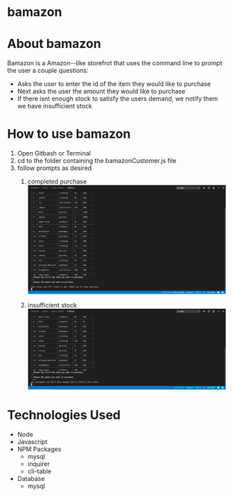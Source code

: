# bamazon
# About bamazon
Bamazon is a Amazon--like storefrot that uses the command line to prompt the user a couple questions:
  * Asks the user to enter the id of the item they would like to purchase
  * Next asks the user the amount they would like to purchase
  * If there isnt enough stock to satisfy the users demand, we notify them we have insufficient stock
# How to use bamazon
1. Open Gitbash or Terminal
1. cd to the folder containing the bamazonCustomer.js file
1. follow prompts as desired
   1. completed purchase
   ![completed purchase screenshot](/screenshots/customer.png)

   1. insufficient stock
   ![insufficient stock screenshot](/screenshots/lowstock.png)

# Technologies Used
 * Node
 * Javascript
 * NPM Packages
   * mysql
   * inquirer
   * cli-table
 * Database
   * mysql